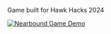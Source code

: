 Game built for Hawk Hacks 2024 <br/> 


[![Nearbound Game Demo](https://img.youtube.com/vi/fkJnvQO_cXM/0.jpg)](https://youtu.be/fkJnvQO_cXM "Everything Is AWESOME")
